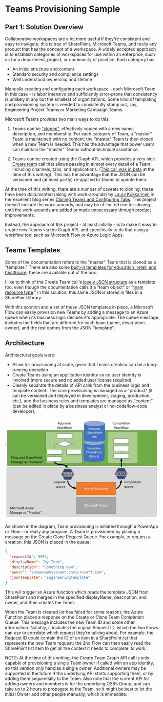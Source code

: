 # Teams Provisioning Sample

## Part 1: Solution Overview

Collaborative workspaces are a lot more useful if they're consistent and easy to navigate; this is true of SharePoint, Microsoft Teams, and really any product that has the concept of a workspace. A widely accepted approach is to establish categories of workspaces for use within an enterprise, such as for a department, project, or community of practice. Each category has:

* An initial structure and content
* Standard security and compliance settings
* Well understood ownership and lifetime

Manually creating and configuring each workspace - each Microsoft Team in this case - is labor intensive and sufficiently error-prone that consistency is unlikely in any but the smallest of organizations. Some kind of templating and provisioning system is needed to consistently stamp out, say, Engineering Project Teams or Marketing Campaign Teams.

Microsoft Teams provides two main ways to do this:

1. Teams can be ["cloned"](https://support.office.com/en-us/article/create-a-team-from-an-existing-team-f41a759b-3101-4af6-93bd-6aba0e5d7635), effectively copied with a new name, description, and membership. For each category of Team, a "master" Team is maintained with no content; the "master" Team is then cloned when a new Team is needed. This has the advantage that power users can maintain the "master" Teams without technical assistance.

1. Teams can be created using the Graph API, which provides a very nice [Create team](https://docs.microsoft.com/en-us/graph/api/team-put-teams) call that allows passing in almost every detail of a Team including channels, tabs, and applications. ([This call was in beta](https://docs.microsoft.com/en-us/graph/api/team-post?view=graph-rest-beta) at the time of this writing). This has the advantage that the JSON can be versioned and (at least partly) re-applied to Teams to update them. 

At the time of this writing, there are a number of caveats to cloning; these have been documented (along with work-arounds) by [Laura Kokkarinen]() in her excellent blog series [Cloning Teams and Configuring Tabs](https://laurakokkarinen.com/cloning-teams-and-configuring-tabs-via-microsoft-graph-prelude/). This project doesn't include the work-arounds, and may be of limited use for cloning until the work-arounds are added or made unnecessary through product improvements.

Instead, the approach of this project - at least initially - is to make it easy to create new Teams via the Graph API, and specifically to do that using a workflow tool such as Microsoft Flow or Azure Logic Apps.

## Teams Templates

Some of the documentation refers to the "master" Team that is cloned as a "template." There are also some [built-in templates for education, retail, and healthcare](https://developer.microsoft.com/en-us/office/blogs/deliver-a-consistent-repeatable-microsoft-teams-experience-with-the-launch-of-templates/); these are available out of the box. 

I like to think of the Create Team call's [lovely JSON structure](https://docs.microsoft.com/en-us/graph/api/team-post?view=graph-rest-beta#request-2) as a template too, even though the documentation calls it a "team object" or "[team resource type](https://docs.microsoft.com/en-us/graph/api/resources/team?view=graph-rest-beta)." In this solution, this same JSON is stored in files in a SharePoint library. 

With this solution and a set of these JSON templates in place, a Microsoft Flow can easily provision new Teams by adding a message to an Azure queue when its business logic decides it's appropriate. The queue message includes the fields that are different for each team (name, description, owner), and the rest comes from the JSON "template".

## Architecture

Architectural goals were:

* Allow for provisioning at scale, given that Teams creation can be a long-running operation
* Create Teams using an application identity so no user identity is involved (more secure and no added user license required)
* Cleanly separate the details of API calls from the business logic and template content. The core provisioning is managed as a "product" (it can be versioned and deployed in development, staging, production, etc.), and the business rules and templates are managed as "content" (can be edited in place by a business analyst or no-code/low-code developer),

![Solution Architecture](./images/SolutionArchitecture.png)

As shown in the diagram, Team provisioning is initiated through a PowerApp or Flow - or really any program. A Team is provisioned by placing a message on the Create Clone Request Queue. For example, to request a creation, this JSON is placed in the queue:

~~~JSON
{
  "requestId": 9999,
  "displayName": "My Team",
  "description": "Something new",
  "owner": "someone@mytenant.onmicrosoft.com",
  "jsonTemplate": "EngineeringTemplate"
}
~~~

This will trigger an Azure function which reads the template JSON from SharePoint and merges in the specified displayName, description, and owner, and then creates the Team.

When the Team is created (or has failed for some reason), the Azure Function places a response on the Create or Clone Team Completion Queue. This message includes the new Team ID and some other information. Notably, it includes the orginal Request ID, which the two Flows can use to correlate which request they're talking about. For example, the Request ID could contain the ID of an item in a SharePoint list that represents the new Team request; the 2nd Flow can then easily read the SharePoint list item to get all the context it needs to complete its work.

NOTE: At the time of this writing, the Create Team Graph API call is only capable of provisioning a single Team owner if called with an app identity, so this version only handles a single owner. Additional owners may be supported in the future if the underlying API starts supporting them, or by adding them sequentially to the Team. Also note that the current API for adding owners and members is for the underlying O365 Group, and can take up to 2 hours to propagate to the Team, so it might be best to let the initial Owner add other people manually, which is immediate.

